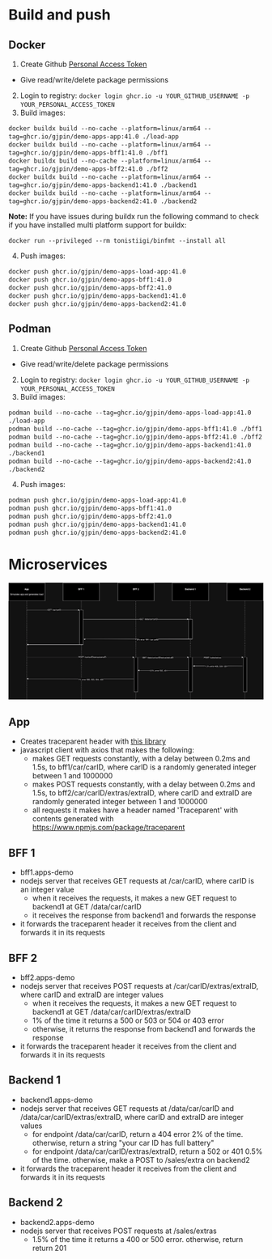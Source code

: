 # Build and push
## Docker
1. Create Github [Personal Access Token](https://github.com/settings/tokens/new)
  - Give read/write/delete package permissions
2. Login to registry: `docker login ghcr.io -u YOUR_GITHUB_USERNAME -p YOUR_PERSONAL_ACCESS_TOKEN`
3. Build images:
```
docker buildx build --no-cache --platform=linux/arm64 --tag=ghcr.io/gjpin/demo-apps-app:41.0 ./load-app
docker buildx build --no-cache --platform=linux/arm64 --tag=ghcr.io/gjpin/demo-apps-bff1:41.0 ./bff1
docker buildx build --no-cache --platform=linux/arm64 --tag=ghcr.io/gjpin/demo-apps-bff2:41.0 ./bff2
docker buildx build --no-cache --platform=linux/arm64 --tag=ghcr.io/gjpin/demo-apps-backend1:41.0 ./backend1
docker buildx build --no-cache --platform=linux/arm64 --tag=ghcr.io/gjpin/demo-apps-backend2:41.0 ./backend2
```
**Note:** If you have issues during buildx run the following command to check if you have installed multi platform support for buildx:
```
docker run --privileged --rm tonistiigi/binfmt --install all
```
4. Push images:
```
docker push ghcr.io/gjpin/demo-apps-load-app:41.0
docker push ghcr.io/gjpin/demo-apps-bff1:41.0
docker push ghcr.io/gjpin/demo-apps-bff2:41.0
docker push ghcr.io/gjpin/demo-apps-backend1:41.0
docker push ghcr.io/gjpin/demo-apps-backend2:41.0
```

## Podman
1. Create Github [Personal Access Token](https://github.com/settings/tokens/new)
  - Give read/write/delete package permissions
2. Login to registry: `docker login ghcr.io -u YOUR_GITHUB_USERNAME -p YOUR_PERSONAL_ACCESS_TOKEN`
3. Build images:
```
podman build --no-cache --tag=ghcr.io/gjpin/demo-apps-load-app:41.0 ./load-app
podman build --no-cache --tag=ghcr.io/gjpin/demo-apps-bff1:41.0 ./bff1
podman build --no-cache --tag=ghcr.io/gjpin/demo-apps-bff2:41.0 ./bff2
podman build --no-cache --tag=ghcr.io/gjpin/demo-apps-backend1:41.0 ./backend1
podman build --no-cache --tag=ghcr.io/gjpin/demo-apps-backend2:41.0 ./backend2
```
4. Push images:
```
podman push ghcr.io/gjpin/demo-apps-load-app:41.0
podman push ghcr.io/gjpin/demo-apps-bff1:41.0
podman push ghcr.io/gjpin/demo-apps-bff2:41.0
podman push ghcr.io/gjpin/demo-apps-backend1:41.0
podman push ghcr.io/gjpin/demo-apps-backend2:41.0
```

# Microservices

![diagram](apps-demo.drawio.png)

## App
- Creates traceparent header with [this library](https://www.npmjs.com/package/traceparent)
- javascript client with axios that makes the following:
  - makes GET requests constantly, with a delay between 0.2ms and 1.5s, to bff1/car/carID, where carID is a randomly generated integer between 1 and 1000000
  - makes POST requests constantly, with a delay between 0.2ms and 1.5s, to bff2/car/carID/extras/extraID, where carID and extraID are randomly generated integer between 1 and 1000000
  - all requests it makes have a header named 'Traceparent' with contents generated with https://www.npmjs.com/package/traceparent

## BFF 1
- bff1.apps-demo
- nodejs server that receives GET requests at /car/carID, where carID is an integer value
  - when it receives the requests, it makes a new GET request to backend1 at GET /data/car/carID
  - it receives the response from backend1 and forwards the response
- it forwards the traceparent header it receives from the client and forwards it in its requests

## BFF 2
- bff2.apps-demo
- nodejs server that receives POST requests at /car/carID/extras/extraID, where carID and extraID are integer values
  - when it receives the requests, it makes a new GET request to backend1 at GET /data/car/carID/extras/extraID
  - 1% of the time it returns a 500 or 503 or 504 or 403 error
  - otherwise, it returns the response from backend1 and forwards the response
- it forwards the traceparent header it receives from the client and forwards it in its requests

## Backend 1
- backend1.apps-demo
- nodejs server that receives GET requests at /data/car/carID and /data/car/carID/extras/extraID, where carID and extraID are integer values
  - for endpoint /data/car/carID, return a 404 error 2% of the time. otherwise, return a string "your car ID has full battery"
  - for endpoint /data/car/carID/extras/extraID, return a 502 or 401 0.5% of the time. otherwise, make a POST to /sales/extra on backend2
- it forwards the traceparent header it receives from the client and forwards it in its requests

## Backend 2
- backend2.apps-demo
- nodejs server that receives POST requests at /sales/extras
  - 1.5% of the time it returns a 400 or 500 error. otherwise, return return 201